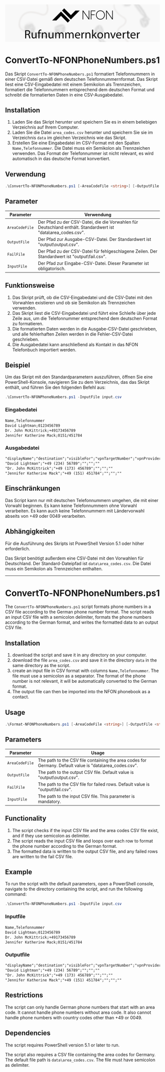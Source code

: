 ![Logo](readme/header.png)

# ConvertTo-NFONPhoneNumbers.ps1

Das Skript `ConvertTo-NFONPhoneNumbers.ps1` formatiert Telefonnummern in einer CSV-Datei gemäß dem deutschen Telefonnummernformat. Das Skript liest eine CSV-Eingabedatei mit einem Semikolon als Trennzeichen, formatiert die Telefonnummern entsprechend dem deutschen Format und schreibt die formatierten Daten in eine CSV-Ausgabedatei.

## Installation

1. Laden Sie das Skript herunter und speichern Sie es in einem beliebigen Verzeichnis auf Ihrem Computer.
2. Laden Sie die Datei `area_codes.csv` herunter und speichern Sie sie im Verzeichnis `data` im gleichen Verzeichnis wie das Skript.
3. Erstellen Sie eine Eingabedatei im CSV-Format mit den Spalten `Name,Telefonnummer`. Die Datei muss ein Semikolon als Trennzeichen verwenden. Das Format der Telefonnummer ist nicht relevant, es wird automatisch in das deutsche Format konvertiert.

## Verwendung

```Powershell
.\ConvertTo-NFONPhoneNumbers.ps1 [-AreaCodeFile <string>] [-OutputFile <string>] [-FailFile <string>] [-InputFile] <string>
```

## Parameter

| Parameter      | Verwendung                                                                                                    |
| -------------- | ------------------------------------------------------------------------------------------------------------- |
| `AreaCodeFile` | Der Pfad zu der CSV-Datei, die die Vorwahlen für Deutschland enthält. Standardwert ist "data\area_codes.csv". |
| `OutputFile`   | Der Pfad zur Ausgabe-CSV-Datei. Der Standardwert ist "output\output.csv".                                     |
| `FailFile`     | Der Pfad zu der CSV-Datei für fehlgeschlagene Zeilen. Der Standardwert ist "output\fail.csv".                 |
| `InputFile`    | Der Pfad zur Eingabe-CSV-Datei. Dieser Parameter ist obligatorisch.                                           |

## Funktionsweise

1. Das Skript prüft, ob die CSV-Eingabedatei und die CSV-Datei mit den Vorwahlen existieren und ob sie Semikolon als Trennzeichen verwenden.
2. Das Skript liest die CSV-Eingabedatei und führt eine Schleife über jede Zeile aus, um die Telefonnummer entsprechend dem deutschen Format zu formatieren.
3. Die formatierten Daten werden in die Ausgabe-CSV-Datei geschrieben, und alle fehlerhaften Zeilen werden in die Fehler-CSV-Datei geschrieben.
4. Die Ausgabedatei kann anschließend als Kontakt in das NFON Telefonbuch importiert werden.

## Beispiel

Um das Skript mit den Standardparametern auszuführen, öffnen Sie eine PowerShell-Konsole, navigieren Sie zu dem Verzeichnis, das das Skript enthält, und führen Sie den folgenden Befehl aus:

```powershell
.\ConvertTo-NFONPhoneNumbers.ps1 -InputFile input.csv
```

### Eingabedatei

```plain
Name,Telefonnummer
David Lightman;0123456789
Dr. John McKittrick;+49173456789
Jennifer Katherine Mack;0151/451784
```

### Ausgabedatei

```plain
"displayName";"destination";"visibleFor";"vpnTargetNumber";"vpnProvider"
"David Lightman";"+49 (234) 56789";"";"";""
"Dr. John McKittrick";"+49 (173) 456789";"";"";""
"Jennifer Katherine Mack";"+49 (151) 451784";"";"";""
```

## Einschränkungen

Das Script kann nur mit deutschen Telefonnummern umgehen, die mit einer Vorwahl beginnen. Es kann keine Telefonnummern ohne Vorwahl verarbeiten. Es kann auch keine Telefonnummern mit Ländervorwahl abseits von +49 oder 0049 verarbeiten.

## Abhängigkeiten

Für die Ausführung des Skripts ist PowerShell Version 5.1 oder höher erforderlich.

Das Skript benötigt außerdem eine CSV-Datei mit den Vorwahlen für Deutschland. Der Standard-Dateipfad ist `data\area_codes.csv`. Die Datei muss ein Semikolon als Trennzeichen enthalten.

----

# ConvertTo-NFONPhoneNumbers.ps1

The `ConvertTo-NFONPhoneNumbers.ps1` script formats phone numbers in a CSV file according to the German phone number format. The script reads an input CSV file with a semicolon delimiter, formats the phone numbers according to the German format, and writes the formatted data to an output CSV file.

## Installation

1. download the script and save it in any directory on your computer.
2. download the file `area_codes.csv` and save it in the directory `data` in the same directory as the script.
3. create an input file in CSV format with columns `Name,Telefonnummer`. The file must use a semicolon as a separator. The format of the phone number is not relevant, it will be automatically converted to the German format.
4. The output file can then be imported into the NFON phonebook as a contact.

## Usage

```powershell
.\Format-NFONPhoneNumbers.ps1 [-AreaCodeFile <string>] [-OutputFile <string>] [-FailFile <string>] [-InputFile] <string>
```

## Parameters

| Parameter      | Usage                                                                                                   |
| -------------- | ------------------------------------------------------------------------------------------------------- |
| `AreaCodeFile` | The path to the CSV file containing the area codes for Germany. Default value is "data\area_codes.csv". |
| `OutputFile`   | The path to the output CSV file. Default value is "output\output.csv".                                  |
| `FailFile`     | The path to the CSV file for failed rows. Default value is "output\fail.csv".                           |
| `InputFile`    | The path to the input CSV file. This parameter is mandatory.                                            |

## Functionality

1. The script checks if the input CSV file and the area codes CSV file exist, and if they use semicolon as delimiter.
2. The script reads the input CSV file and loops over each row to format the phone number according to the German format.
3. The formatted data is written to the output CSV file, and any failed rows are written to the fail CSV file.

## Example
To run the script with the default parameters, open a PowerShell console, navigate to the directory containing the script, and run the following command:

```powershell
.\ConvertTo-NFONPhoneNumbers.ps1 -InputFile input.csv
```

### Inputfile

```plain
Name,Telefonnummer
David Lightman;0123456789
Dr. John McKittrick;+49173456789
Jennifer Katherine Mack;0151/451784
```

### Outputfile

```plain
"displayName";"destination";"visibleFor";"vpnTargetNumber";"vpnProvider"
"David Lightman";"+49 (234) 56789";"";"";""
"Dr. John McKittrick";"+49 (173) 456789";"";"";""
"Jennifer Katherine Mack";"+49 (151) 451784";"";"";""
```

## Restrictions

The script can only handle German phone numbers that start with an area code. It cannot handle phone numbers without area code. It also cannot handle phone numbers with country codes other than +49 or 0049.

## Dependencies

The script requires PowerShell version 5.1 or later to run.

The script also requires a CSV file containing the area codes for Germany. The default file path is `data\area_codes.csv`. The file must have semicolon as delimiter.